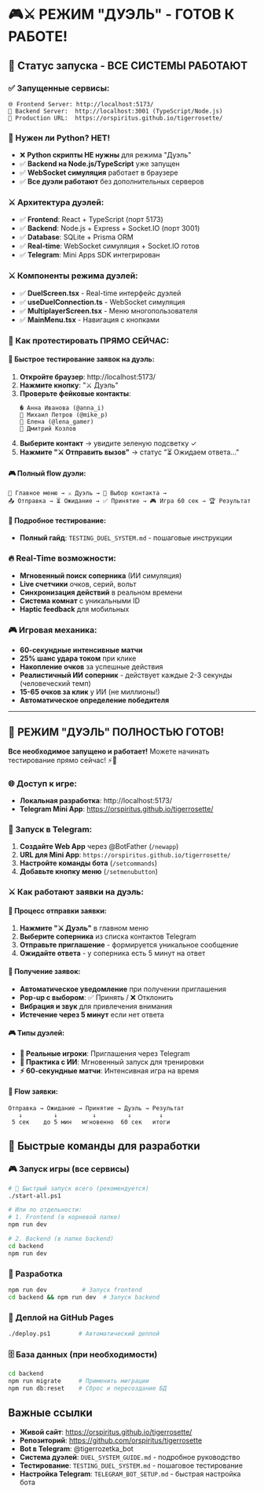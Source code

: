 # 🎮⚔️ РЕЖИМ "ДУЭЛЬ" - ГОТОВ К РАБОТЕ!

## 🚀 Статус запуска - ВСЕ СИСТЕМЫ РАБОТАЮТ

### ✅ Запущенные сервисы:
```
🌐 Frontend Server: http://localhost:5173/
🔧 Backend Server:  http://localhost:3001 (TypeScript/Node.js)
📱 Production URL:  https://orspiritus.github.io/tigerrosette/
```

### 🤔 Нужен ли Python? **НЕТ!**
- ❌ **Python скрипты НЕ нужны** для режима "Дуэль"
- ✅ **Backend на Node.js/TypeScript** уже запущен
- ✅ **WebSocket симуляция** работает в браузере
- ✅ **Все дуэли работают** без дополнительных серверов

### ⚔️ Архитектура дуэлей:
- ✅ **Frontend**: React + TypeScript (порт 5173)
- ✅ **Backend**: Node.js + Express + Socket.IO (порт 3001)
- ✅ **Database**: SQLite + Prisma ORM
- ✅ **Real-time**: WebSocket симуляция + Socket.IO готов
- ✅ **Telegram**: Mini Apps SDK интегрирован

### ⚔️ Компоненты режима дуэлей:
- ✅ **DuelScreen.tsx** - Real-time интерфейс дуэлей
- ✅ **useDuelConnection.ts** - WebSocket симуляция
- ✅ **MultiplayerScreen.tsx** - Меню многопользователя
- ✅ **MainMenu.tsx** - Навигация с кнопками

### 🎯 Как протестировать ПРЯМО СЕЙЧАС:

#### 🧪 Быстрое тестирование заявок на дуэль:
1. **Откройте браузер**: http://localhost:5173/
2. **Нажмите кнопку**: "⚔️ Дуэль" 
3. **Проверьте фейковые контакты**:
   ```
   � Анна Иванова (@anna_i)
   👤 Михаил Петров (@mike_p)  
   👤 Елена (@lena_gamer)
   👤 Дмитрий Козлов
   ```
4. **Выберите контакт** → увидите зеленую подсветку ✓
5. **Нажмите "⚔️ Отправить вызов"** → статус "⏳ Ожидаем ответа..."

#### 🎮 Полный flow дуэли:
   ```
   🔴 Главное меню → ⚔️ Дуэль → 👥 Выбор контакта → 
   📤 Отправка → ⏳ Ожидание → ✅ Принятие → 🎮 Игра 60 сек → 🏆 Результат
   ```

#### 📖 Подробное тестирование:
- **Полный гайд**: `TESTING_DUEL_SYSTEM.md` - пошаговые инструкции

### 🔥 Real-Time возможности:
- **Мгновенный поиск соперника** (ИИ симуляция)
- **Live счетчики** очков, серий, вольт
- **Синхронизация действий** в реальном времени
- **Система комнат** с уникальными ID
- **Haptic feedback** для мобильных

### 🎮 Игровая механика:
- **60-секундные интенсивные матчи**
- **25% шанс удара током** при клике
- **Накопление очков** за успешные действия
- **Реалистичный ИИ соперник** - действует каждые 2-3 секунды (человеческий темп)
- **15-65 очков за клик** у ИИ (не миллионы!)
- **Автоматическое определение победителя**

---

## 🎉 РЕЖИМ "ДУЭЛЬ" ПОЛНОСТЬЮ ГОТОВ!

**Все необходимое запущено и работает!** 
Можете начинать тестирование прямо сейчас! ⚡🐅

### 🌐 Доступ к игре:
- **Локальная разработка**: http://localhost:5173/
- **Telegram Mini App**: https://orspiritus.github.io/tigerrosette/

### 📱 Запуск в Telegram:
1. **Создайте Web App** через @BotFather (`/newapp`)
2. **URL для Mini App**: `https://orspiritus.github.io/tigerrosette/`
3. **Настройте команды бота** (`/setcommands`)
4. **Добавьте кнопку меню** (`/setmenubutton`)

### ⚔️ Как работают заявки на дуэль:

#### 🚀 Процесс отправки заявки:
1. **Нажмите "⚔️ Дуэль"** в главном меню
2. **Выберите соперника** из списка контактов Telegram
3. **Отправьте приглашение** - формируется уникальное сообщение
4. **Ожидайте ответа** - у соперника есть 5 минут на ответ

#### 📨 Получение заявок:
- **Автоматическое уведомление** при получении приглашения
- **Pop-up с выбором**: ✅ Принять / ❌ Отклонить  
- **Вибрация и звук** для привлечения внимания
- **Истечение через 5 минут** если нет ответа

#### 🎮 Типы дуэлей:
- **👫 Реальные игроки**: Приглашения через Telegram
- **🤖 Практика с ИИ**: Мгновенный запуск для тренировки  
- **⚡ 60-секундные матчи**: Интенсивная игра на время

#### 🔄 Flow заявки:
```
Отправка → Ожидание → Принятие → Дуэль → Результат
   ↓         ↓          ↓         ↓        ↓
 5 сек    до 5 мин   мгновенно  60 сек   итоги
```

## 🚀 Быстрые команды для разработки

### 🎮 Запуск игры (все сервисы)
```bash
# 🚀 Быстрый запуск всего (рекомендуется)
./start-all.ps1

# Или по отдельности:
# 1. Frontend (в корневой папке)
npm run dev

# 2. Backend (в папке backend)  
cd backend
npm run dev
```

### 🔧 Разработка
```bash
npm run dev          # Запуск frontend
cd backend && npm run dev  # Запуск backend
```

### 📱 Деплой на GitHub Pages
```bash
./deploy.ps1        # Автоматический деплой
```

### 🗄️ База данных (при необходимости)
```bash
cd backend
npm run migrate     # Применить миграции
npm run db:reset    # Сброс и пересоздание БД
```

## Важные ссылки
- **Живой сайт**: https://orspiritus.github.io/tigerrosette/
- **Репозиторий**: https://github.com/orspiritus/tigerrosette
- **Bot в Telegram**: @tigerrozetka_bot
- **Система дуэлей**: `DUEL_SYSTEM_GUIDE.md` - подробное руководство
- **Тестирование**: `TESTING_DUEL_SYSTEM.md` - пошаговое тестирование
- **Настройка Telegram**: `TELEGRAM_BOT_SETUP.md` - быстрая настройка бота
